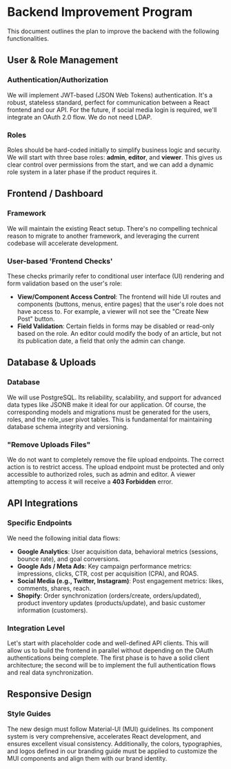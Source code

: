 # Backend Improvement Program

This document outlines the plan to improve the backend with the following functionalities.

## User & Role Management

### Authentication/Authorization
We will implement JWT-based (JSON Web Tokens) authentication. It's a robust, stateless standard, perfect for communication between a React frontend and our API. For the future, if social media login is required, we'll integrate an OAuth 2.0 flow. We do not need LDAP.

### Roles
Roles should be hard-coded initially to simplify business logic and security. We will start with three base roles: **admin**, **editor**, and **viewer**. This gives us clear control over permissions from the start, and we can add a dynamic role system in a later phase if the product requires it.

## Frontend / Dashboard

### Framework
We will maintain the existing React setup. There's no compelling technical reason to migrate to another framework, and leveraging the current codebase will accelerate development.

### User-based 'Frontend Checks'
These checks primarily refer to conditional user interface (UI) rendering and form validation based on the user's role:

- **View/Component Access Control**: The frontend will hide UI routes and components (buttons, menus, entire pages) that the user's role does not have access to. For example, a viewer will not see the "Create New Post" button.
- **Field Validation**: Certain fields in forms may be disabled or read-only based on the role. An editor could modify the body of an article, but not its publication date, a field that only the admin can change.

## Database & Uploads

### Database
We will use PostgreSQL. Its reliability, scalability, and support for advanced data types like JSONB make it ideal for our application. Of course, the corresponding models and migrations must be generated for the users, roles, and the role_user pivot tables. This is fundamental for maintaining database schema integrity and versioning.

### "Remove Uploads Files"
We do not want to completely remove the file upload endpoints. The correct action is to restrict access. The upload endpoint must be protected and only accessible to authorized roles, such as admin and editor. A viewer attempting to access it will receive a **403 Forbidden** error.

## API Integrations

### Specific Endpoints
We need the following initial data flows:

- **Google Analytics**: User acquisition data, behavioral metrics (sessions, bounce rate), and goal conversions.
- **Google Ads / Meta Ads**: Key campaign performance metrics: impressions, clicks, CTR, cost per acquisition (CPA), and ROAS.
- **Social Media (e.g., Twitter, Instagram)**: Post engagement metrics: likes, comments, shares, reach.
- **Shopify**: Order synchronization (orders/create, orders/updated), product inventory updates (products/update), and basic customer information (customers).

### Integration Level
Let's start with placeholder code and well-defined API clients. This will allow us to build the frontend in parallel without depending on the OAuth authentications being complete. The first phase is to have a solid client architecture; the second will be to implement the full authentication flows and real data synchronization.

## Responsive Design

### Style Guides
The new design must follow Material-UI (MUI) guidelines. Its component system is very comprehensive, accelerates React development, and ensures excellent visual consistency. Additionally, the colors, typographies, and logos defined in our branding guide must be applied to customize the MUI components and align them with our brand identity.

